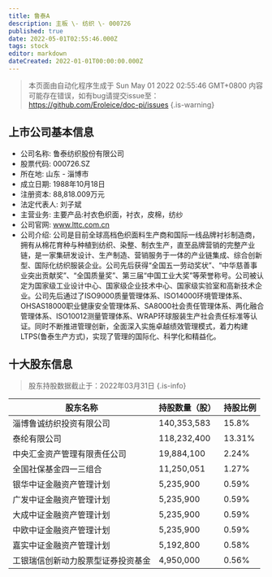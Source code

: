```yaml
---
title: 鲁泰A
description: 主板 \- 纺织 \- 000726
published: true
date: 2022-05-01T02:55:46.000Z
tags: stock
editor: markdown
dateCreated: 2022-01-01T00:00:00.000Z
---
```


> 本页面由自动化程序生成于 Sun May 01 2022 02:55:46 GMT+0800
> 内容可能存在错误，如有bug请提交issue至：https://github.com/Eroleice/doc-pi/issues
{.is-warning}

## 上市公司基本信息
- 公司名称: 鲁泰纺织股份有限公司
- 股票代码: 000726.SZ
- 所在地: 山东 - 淄博市
- 成立日期: 1988年10月18日
- 注册资本: 88,818.009万元
- 法定代表人: 刘子斌
- 主营业务: 主要产品:衬衣色织面，衬衣，皮棉，纺纱
- 公司官网: www.lttc.com.cn
- 公司介绍: 公司是目前全球高档色织面料生产商和国际一线品牌衬衫制造商，拥有从棉花育种与种植到纺织、染整、制衣生产，直至品牌营销的完整产业链，是一家集研发设计、生产制造、营销服务于一体的产业链集成、综合创新型、国际化纺织服装企业。公司先后获得“全国五一劳动奖状”、“中华慈善事业突出贡献奖”、“全国质量奖”、第三届“中国工业大奖”等荣誉称号。公司被认定为国家级工业设计中心、国家级企业技术中心、国家级实验室和高新技术企业。公司先后通过了ISO9000质量管理体系、ISO14000环境管理体系、OHSAS18000职业健康安全管理体系、SA8000社会责任管理体系、两化融合管理体系、ISO10012测量管理体系、WRAP环球服装生产社会责任标准等认证。同时不断推进管理创新，全面深入实施卓越绩效管理模式，着力构建LTPS(鲁泰生产方式)，实现了管理的国际化、科学化和精益化。


## 十大股东信息
> 股东持股数据截止于：2022年03月31日
{.is-info}

| 股东名称 | 持股数量（股） | 持股比例 |
| --- | --- | --- |
| 淄博鲁诚纺织投资有限公司 | 140,353,583 | 15.8% |
| 泰纶有限公司 | 118,232,400 | 13.31% |
| 中央汇金资产管理有限责任公司 | 19,884,100 | 2.24% |
| 全国社保基金四一三组合 | 11,250,051 | 1.27% |
| 银华中证金融资产管理计划 | 5,235,900 | 0.59% |
| 广发中证金融资产管理计划 | 5,235,900 | 0.59% |
| 大成中证金融资产管理计划 | 5,235,900 | 0.59% |
| 中欧中证金融资产管理计划 | 5,235,900 | 0.59% |
| 嘉实中证金融资产管理计划 | 5,192,800 | 0.58% |
| 工银瑞信创新动力股票型证券投资基金 | 4,950,000 | 0.56% |




